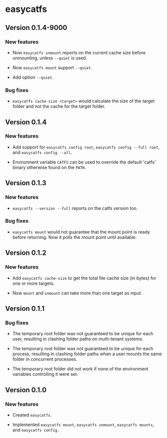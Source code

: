 # easycatfs

## Version 0.1.4-9000

### New features

* Now `easycatfs unmount` reports on the current cache size before unmounting,
  unless `--quiet` is used.

* Now `easycatfs mount` support `--quiet`.

* Add option `--quiet`.

### Bug fixes

* `easycatfs cache-size <target>` would calculate the size of the target
  folder and not the cache for the target folder.


## Version 0.1.4

### New features

* Add support for `easycatfs config root`, `easycatfs config --full root`,
  and  `easycatfs config --all`.

* Environment variable `CATFS` can be used to override the default 'catfs'
  binary otherwise found on the `PATH`.
  

## Version 0.1.3

### New features

* `easycatfs --version --full` reports on the catfs version too.

### Bug fixes

* `easycatfs mount` would not guarantee that the mount point is ready
  before returning. Now it polls the mount point until available.


## Version 0.1.2

### New features

* Add `easycatfs cache-size` to get the total file cache size (in bytes)
  for one or more targets.

* Now `mount` and `unmount` can take more than one target as input.


## Version 0.1.1

### Bug fixes

* The temporary root folder was not guaranteed to be unique for each user,
  resulting in clashing folder paths on multi-tenant systems.

* The temporary root folder was not guaranteed to be unique for each process,
  resulting in clashing folder paths when a user mounts the same folder in
  concurrent processes.
  
* The temporary root folder did not work if none of the environment variables
  controlling it were set.


## Version 0.1.0

### New features

* Created `easycatfs`.

* Implemented `easycatfs mount`, `easycatfs unmount`, `easycatfs mounts`,
  and `easycatfs config.`
